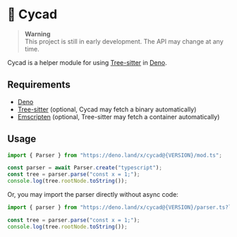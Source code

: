 # 🌴 Cycad

> **Warning**\
> This project is still in early development. The API may change at any time.

Cycad is a helper module for using [Tree-sitter][tree-sitter] in [Deno][deno].

## Requirements

- [Deno][deno]
- [Tree-sitter][tree-sitter] (optional, Cycad may fetch a binary automatically)
- [Emscripten][emscripten] (optional, Tree-sitter may fetch a container
  automatically)

## Usage

```typescript
import { Parser } from "https://deno.land/x/cycad@{VERSION}/mod.ts";

const parser = await Parser.create("typescript");
const tree = parser.parse("const x = 1;");
console.log(tree.rootNode.toString());
```

Or, you may import the parser directly without async code:

```typescript
import { parser } from "https://deno.land/x/cycad@{VERSION}/parser.ts?lang=typescript";

const tree = parser.parse("const x = 1;");
console.log(tree.rootNode.toString());
```

<!-- links -->

[tree-sitter]: https://tree-sitter.github.io/tree-sitter/
[deno]: https://deno.land/manual/getting_started/installation
[emscripten]: https://emscripten.org/docs/getting_started/downloads.html
